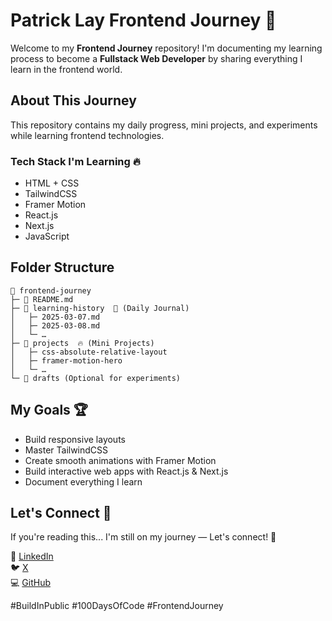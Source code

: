# Patrick Lay Frontend Journey 🚀

Welcome to my **Frontend Journey** repository! I'm documenting my learning process to become a **Fullstack Web Developer** by sharing everything I learn in the frontend world.

## About This Journey
This repository contains my daily progress, mini projects, and experiments while learning frontend technologies.

### Tech Stack I'm Learning 🔥
- HTML + CSS
- TailwindCSS
- Framer Motion
- React.js
- Next.js
- JavaScript

## Folder Structure
```
📁 frontend-journey
├─ 📄 README.md
├─ 📁 learning-history  🔑 (Daily Journal)
│   ├─ 2025-03-07.md
│   ├─ 2025-03-08.md
│   └─ …
├─ 📁 projects  🔥 (Mini Projects)
│   ├─ css-absolute-relative-layout
│   ├─ framer-motion-hero
│   └─ …
└─ 📁 drafts (Optional for experiments)
```

## My Goals 🏆
- Build responsive layouts
- Master TailwindCSS
- Create smooth animations with Framer Motion
- Build interactive web apps with React.js & Next.js
- Document everything I learn

## Let's Connect 🔗
If you're reading this... I'm still on my journey — Let's connect! 🤝

📌 [LinkedIn](https://www.linkedin.com/in/patrick-lay-b66a8b248/)  
🐦 [X](https://x.com/patricklay144)  
💻 [GitHub](https://github.com/mrlayy)  

#BuildInPublic #100DaysOfCode #FrontendJourney

